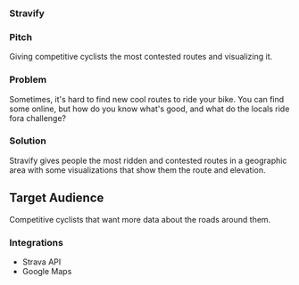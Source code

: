 ### Stravify

### Pitch

Giving competitive cyclists the most contested routes and visualizing it.

### Problem

Sometimes, it's hard to find new cool routes to ride your bike. You can find
some online, but how do you know what's good, and what do the locals ride fora
challenge?

### Solution

Stravify gives people the most ridden and contested routes in a geographic area
with some visualizations that show them the route and elevation.

## Target Audience

Competitive cyclists that want more data about the roads around them.

### Integrations

* Strava API
* Google Maps
